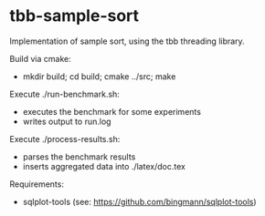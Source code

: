 # tbb-sample-sort
Implementation of sample sort, using the tbb threading library.

Build via cmake:
  * mkdir build; cd build; cmake ../src; make

Execute ./run-benchmark.sh:
 * executes the benchmark for some experiments
 * writes output to run.log

Execute ./process-results.sh:
 * parses the benchmark results
 * inserts aggregated data into ./latex/doc.tex

Requirements:
 * sqlplot-tools (see: https://github.com/bingmann/sqlplot-tools)